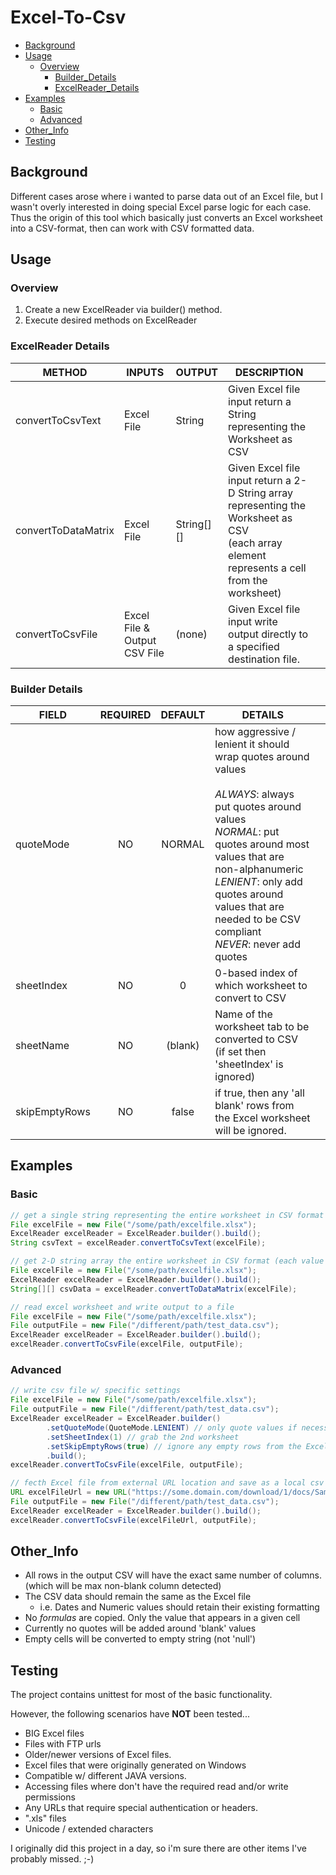 # Excel-To-Csv
- [Background](#Background)
- [Usage](#Usage)
  * [Overview](#Overview)
    + [Builder_Details](#Builder_Details)
    + [ExcelReader_Details](#ExcelReader_Details)
- [Examples](#Examples)
  * [Basic](#Basic)
  * [Advanced](#Advanced)
- [Other_Info](#Other_Info)
- [Testing](#Testing)

## Background
Different cases arose where i wanted to parse data out of an Excel file, but I wasn't overly interested in doing special Excel parse logic for each case.  Thus the origin of this
 tool which basically just converts an Excel worksheet into a CSV-format, then can work with CSV formatted data.

## Usage
### Overview
1. Create a new ExcelReader via builder() method.
2. Execute desired methods on ExcelReader

### ExcelReader Details
| METHOD              | INPUTS                       | OUTPUT     | DESCRIPTION                                                                                                                                      |   |
|---------------------|------------------------------|------------|--------------------------------------------------------------------------------------------------------------------------------------------------|---|
| convertToCsvText    | Excel File                   | String     | Given Excel file input return a String representing the Worksheet as CSV                                                                         |   |
| convertToDataMatrix | Excel File                   | String[][] | Given Excel file input return a 2-D String array representing the Worksheet as CSV<br> (each array element represents a cell from the worksheet) |   |
| convertToCsvFile    | Excel File & Output CSV File | (none)     | Given Excel file input write output directly to a specified destination file.  

### Builder Details
| FIELD         | REQUIRED | DEFAULT | DETAILS                                                                                                                                                                                                                                                                                  |   |
|---------------|:--------:|:-------:|------------------------------------------------------------------------------------------------------------------------------------------------------------------------------------------------------------------------------------------------------------------------------------------|---|
| quoteMode     | NO       | NORMAL  | how aggressive / lenient it should wrap quotes around values<br><br>*ALWAYS*: always put quotes around values<br>*NORMAL*: put quotes around most values that are non-alphanumeric<br>*LENIENT*: only add quotes around values that are needed to be CSV compliant<br>*NEVER*: never add quotes |   |
| sheetIndex    | NO       | 0       | 0-based index of which worksheet to convert to CSV                                                                                                                                                                                                                                       |   |
| sheetName     | NO       | (blank) | Name of the worksheet tab to be converted to CSV<br> (if set then 'sheetIndex' is ignored)                                                                                                                                                                                                       |   |
| skipEmptyRows | NO       | false   | if true, then any 'all blank' rows from the Excel worksheet will be ignored.                                                                                                                                                                                                             |   |

## Examples
### Basic
```java
// get a single string representing the entire worksheet in CSV format
File excelFile = new File("/some/path/excelfile.xlsx");
ExcelReader excelReader = ExcelReader.builder().build();
String csvText = excelReader.convertToCsvText(excelFile);
```
```java
// get 2-D string array the entire worksheet in CSV format (each value represents a 'cell')
File excelFile = new File("/some/path/excelfile.xlsx");
ExcelReader excelReader = ExcelReader.builder().build();
String[][] csvData = excelReader.convertToDataMatrix(excelFile);
```
```java
// read excel worksheet and write output to a file
File excelFile = new File("/some/path/excelfile.xlsx");
File outputFile = new File("/different/path/test_data.csv");
ExcelReader excelReader = ExcelReader.builder().build();
excelReader.convertToCsvFile(excelFile, outputFile);
```

### Advanced
```java
// write csv file w/ specific settings
File excelFile = new File("/some/path/excelfile.xlsx");
File outputFile = new File("/different/path/test_data.csv");
ExcelReader excelReader = ExcelReader.builder()
        .setQuoteMode(QuoteMode.LENIENT) // only quote values if necessary
        .setSheetIndex(1) // grab the 2nd worksheet
        .setSkipEmptyRows(true) // ignore any empty rows from the Excel worksheet
        .build();
excelReader.convertToCsvFile(excelFile, outputFile);
```
```java
// fecth Excel file from external URL location and save as a local csv file.
URL excelFileUrl = new URL("https://some.domain.com/download/1/docs/SampleData.xlsx");
File outputFile = new File("/different/path/test_data.csv");
ExcelReader excelReader = ExcelReader.builder().build();
excelReader.convertToCsvFile(excelFileUrl, outputFile);
```

## Other_Info
* All rows in the output CSV will have the exact same number of columns. (which will be max non-blank column detected)
* The CSV data should remain the same as the Excel file 
  * i.e. Dates and Numeric values should retain their existing formatting
* No _formulas_ are copied.  Only the value that appears in a given cell
* Currently no quotes will be added around 'blank' values 
* Empty cells will be converted to empty string (not 'null')

## Testing
The project contains unittest for most of the basic functionality.

However, the following scenarios have **NOT** been tested...
* BIG Excel files
* Files with FTP urls
* Older/newer versions of Excel files.
* Excel files that were originally generated on Windows
* Compatible w/ different JAVA versions.
* Accessing files where don't have the required read and/or write permissions
* Any URLs that require special authentication or headers.
* ".xls" files
* Unicode / extended characters

I originally did this project in a day, so i'm sure there are other items I've probably missed.  ;-) 
